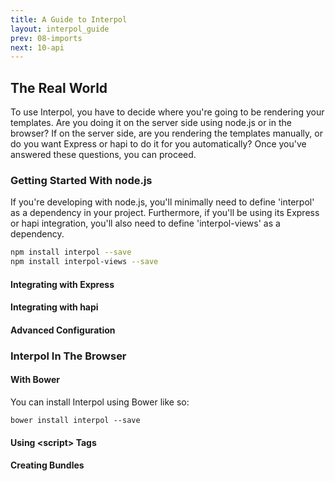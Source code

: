 ```yaml
---
title: A Guide to Interpol
layout: interpol_guide
prev: 08-imports
next: 10-api
---
```

## The Real World
To use Interpol, you have to decide where you're going to be rendering your templates.  Are you doing it on the server side using node.js or in the browser?  If on the server side, are you rendering the templates manually, or do you want Express or hapi to do it for you automatically?  Once you've answered these questions, you can proceed.

### Getting Started With node.js
If you're developing with node.js, you'll minimally need to define 'interpol' as a dependency in your project.  Furthermore, if you'll be using its Express or hapi integration, you'll also need to define 'interpol-views' as a dependency.

```bash
npm install interpol --save
npm install interpol-views --save
```

#### Integrating with Express
#### Integrating with hapi

#### Advanced Configuration

### Interpol In The Browser
#### With Bower
You can install Interpol using Bower like so:

```
bower install interpol --save
```

#### Using &lt;script&gt; Tags
#### Creating Bundles
